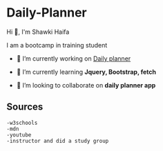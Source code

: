 # Daily-Planner


Hi 👋, I'm Shawki Haifa

I am a bootcamp in training student

- 🔭 I’m currently working on [Daily planner](git@github.com:Shawki45/Daily-Planner.git)

- 🌱 I’m currently learning **Jquery, Bootstrap, fetch**

- 👯 I’m looking to collaborate on **daily planner app**

## Sources
    -w3schools
    -mdn
    -youtube
    -instructor and did a study group